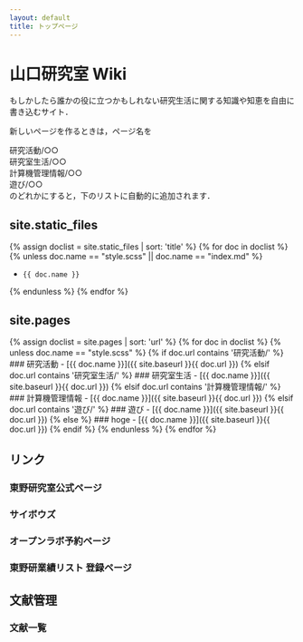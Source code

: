 ```yaml
---
layout: default
title: トップページ
---
```


# 山口研究室 Wiki 
もしかしたら誰かの役に立つかもしれない研究生活に関する知識や知恵を自由に書き込むサイト．

新しいページを作るときは，ページ名を

研究活動/○○  
研究室生活/○○  
計算機管理情報/○○  
遊び/○○  
のどれかにすると，下のリストに自動的に追加されます．

## site.static_files
{% assign doclist = site.static_files | sort: 'title'  %}
  {% for doc in doclist %}
  {% unless doc.name == "style.scss" || doc.name == "index.md" %} 
  -     {{ doc.name }}
  {% endunless %}
{% endfor %}

## site.pages
{% assign doclist = site.pages | sort: 'url'  %}
  {% for doc in doclist %}
    {% unless doc.name == "style.scss" %} 
      {% if doc.url contains '研究活動/' %}
        ### 研究活動
        -     [{{ doc.name }}]({{ site.baseurl }}{{ doc.url }})
      {% elsif doc.url contains '研究室生活/' %}
        ### 研究室生活
        -     [{{ doc.name }}]({{ site.baseurl }}{{ doc.url }})
      {% elsif doc.url contains '計算機管理情報/' %}
        ### 計算機管理情報
        -     [{{ doc.name }}]({{ site.baseurl }}{{ doc.url }})
      {% elsif doc.url contains '遊び/' %}
        ### 遊び
        -     [{{ doc.name }}]({{ site.baseurl }}{{ doc.url }})
      {% else %}
        ### hoge
        -     [{{ doc.name }}]({{ site.baseurl }}{{ doc.url }})
      {% endif %}
    {% endunless %}
{% endfor %}

## リンク
### 東野研究室公式ページ
### サイボウズ
### オープンラボ予約ページ
### 東野研業績リスト 登録ページ
## 文献管理
### 文献一覧
